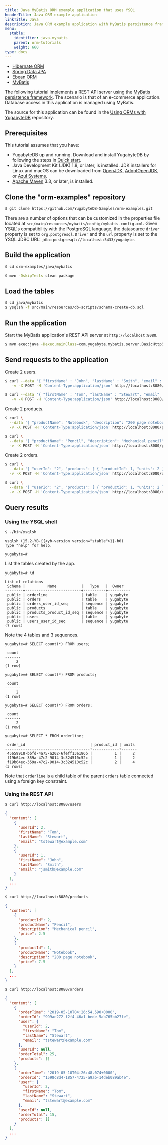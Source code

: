 ```yaml
---
title: Java MyBatis ORM example application that uses YSQL
headerTitle: Java ORM example application
linkTitle: Java
description: Java ORM example application with MyBatis persistence framework and use the YSQL API to connect to and interact with YugabyteDB.
menu:
  stable:
    identifier: java-mybatis
    parent: orm-tutorials
    weight: 660
type: docs
---
```


<ul class="nav nav-tabs-alt nav-tabs-yb">
  <li>
    <a href="../ysql-hibernate/" class="nav-link">
      <i class="icon-postgres" aria-hidden="true"></i>
      Hibernate ORM
    </a>
  </li>
  <li>
    <a href="../ysql-spring-data/" class="nav-link">
      <i class="icon-postgres" aria-hidden="true"></i>
      Spring Data JPA
    </a>
  </li>
   <li>
    <a href="../ysql-ebean/" class="nav-link">
      <i class="icon-postgres" aria-hidden="true"></i>
      Ebean ORM
    </a>
  </li>
  <li>
    <a href="../ysql-mybatis/" class="nav-link active">
      <i class="icon-postgres" aria-hidden="true"></i>
      MyBatis
    </a>
  </li>
</ul>

The following tutorial implements a REST API server using the [MyBatis persistence framework](https://mybatis.org/mybatis-3/index.html). The scenario is that of an e-commerce application. Database access in this application is managed using MyBatis.

The source for this application can be found in the [Using ORMs with YugabyteDB](https://github.com/YugabyteDB-Samples/orm-examples/tree/master/java/mybatis) repository.

## Prerequisites

This tutorial assumes that you have:

- YugabyteDB up and running. Download and install YugabyteDB by following the steps in [Quick start](/preview/quick-start/macos/).
- Java Development Kit (JDK) 1.8, or later, is installed. JDK installers for Linux and macOS can be downloaded from [OpenJDK](http://jdk.java.net/), [AdoptOpenJDK](https://adoptopenjdk.net/), or [Azul Systems](https://www.azul.com/downloads/zulu-community/).
- [Apache Maven](https://maven.apache.org/index.html) 3.3, or later, is installed.

## Clone the "orm-examples" repository

```sh
$ git clone https://github.com/YugabyteDB-Samples/orm-examples.git
```

There are a number of options that can be customized in the properties file located at `src/main/resources/mybatis/config/mybatis-config.xml`. Given YSQL's compatibility with the PostgreSQL language, the datasource `driver` property is set to `org.postgresql.Driver` and the `url` property is set to the YSQL JDBC URL: `jdbc:postgresql://localhost:5433/yugabyte`.

## Build the application

```sh
$ cd orm-examples/java/mybatis
```

```sh
$ mvn -DskipTests clean package
```

## Load the tables

```sh
$ cd java/mybatis
$ ysqlsh -f src/main/resources/db-scripts/schema-create-db.sql
```

## Run the application

Start the MyBatis application's REST API server at `http://localhost:8080`.

```sh
$ mvn exec:java -Dexec.mainClass=com.yugabyte.mybatis.server.BasicHttpServer
```

## Send requests to the application

Create 2 users.

```sh
$ curl --data '{ "firstName" : "John", "lastName" : "Smith", "email" : "jsmith@example.com" }' \
   -v -X POST -H 'Content-Type:application/json' http://localhost:8080/users
```

```sh
$ curl --data '{ "firstName" : "Tom", "lastName" : "Stewart", "email" : "tstewart@example.com" }' \
   -v -X POST -H 'Content-Type:application/json' http://localhost:8080/users
```

Create 2 products.

```sh
$ curl \
  --data '{ "productName": "Notebook", "description": "200 page notebook", "price": 7.50 }' \
  -v -X POST -H 'Content-Type:application/json' http://localhost:8080/products
```

```sh
$ curl \
  --data '{ "productName": "Pencil", "description": "Mechanical pencil", "price": 2.50 }' \
  -v -X POST -H 'Content-Type:application/json' http://localhost:8080/products
```

Create 2 orders.

```sh
$ curl \
  --data '{ "userId": "2", "products": [ { "productId": 1, "units": 2 } ] }' \
  -v -X POST -H 'Content-Type:application/json' http://localhost:8080/orders
```

```sh
$ curl \
  --data '{ "userId": "2", "products": [ { "productId": 1, "units": 2 }, { "productId": 2, "units": 4 } ] }' \
  -v -X POST -H 'Content-Type:application/json' http://localhost:8080/orders
```

## Query results

### Using the YSQL shell

```sh
$ ./bin/ysqlsh
```

```output
ysqlsh (15.2-YB-{{<yb-version version="stable">}}-b0)
Type "help" for help.

yugabyte=#
```

List the tables created by the app.

```plpgsql
yugabyte=# \d
```

```output
List of relations
 Schema |          Name           |   Type   |  Owner
--------+-------------------------+----------+----------
 public | orderline               | table    | yugabyte
 public | orders                  | table    | yugabyte
 public | orders_user_id_seq      | sequence | yugabyte
 public | products                | table    | yugabyte
 public | products_product_id_seq | sequence | yugabyte
 public | users                   | table    | yugabyte
 public | users_user_id_seq       | sequence | yugabyte
(7 rows)
```

Note the 4 tables and 3 sequences.

```plpgsql
yugabyte=# SELECT count(*) FROM users;
```

```output
 count
-------
     2
(1 row)
```

```plpgsql
yugabyte=# SELECT count(*) FROM products;
```

```output
 count
-------
     2
(1 row)
```

```plpgsql
yugabyte=# SELECT count(*) FROM orders;
```

```output
 count
-------
     2
(1 row)
```

```plpgsql
yugabyte=# SELECT * FROM orderline;
```

```output
 order_id                             | product_id | units
--------------------------------------+------------+-------
 45659918-bbfd-4a75-a202-6feff13e186b |          1 |     2
 f19b64ec-359a-47c2-9014-3c324510c52c |          1 |     2
 f19b64ec-359a-47c2-9014-3c324510c52c |          2 |     4
(3 rows)
```

Note that `orderline` is a child table of the parent `orders` table connected using a foreign key constraint.

### Using the REST API

```sh
$ curl http://localhost:8080/users
```

```json
{
  "content": [
    {
      "userId": 2,
      "firstName": "Tom",
      "lastName": "Stewart",
      "email": "tstewart@example.com"
    },
    {
      "userId": 1,
      "firstName": "John",
      "lastName": "Smith",
      "email": "jsmith@example.com"
    }
  ],
  ...
}
```

```sh
$ curl http://localhost:8080/products
```

```json
{
  "content": [
    {
      "productId": 2,
      "productName": "Pencil",
      "description": "Mechanical pencil",
      "price": 2.5
    },
    {
      "productId": 1,
      "productName": "Notebook",
      "description": "200 page notebook",
      "price": 7.5
    }
  ],
  ...
}
```

```sh
$ curl http://localhost:8080/orders
```

```json
{
  "content": [
    {
      "orderTime": "2019-05-10T04:26:54.590+0000",
      "orderId": "999ae272-f2f4-46a1-bede-5ab765bb27fe",
      "user": {
        "userId": 2,
        "firstName": "Tom",
        "lastName": "Stewart",
        "email": "tstewart@example.com"
      },
      "userId": null,
      "orderTotal": 25,
      "products": []
    },
    {
      "orderTime": "2019-05-10T04:26:48.074+0000",
      "orderId": "1598c8d4-1857-4725-a9ab-14deb089ab4e",
      "user": {
        "userId": 2,
        "firstName": "Tom",
        "lastName": "Stewart",
        "email": "tstewart@example.com"
      },
      "userId": null,
      "orderTotal": 15,
      "products": []
    }
  ],
  ...
}
```